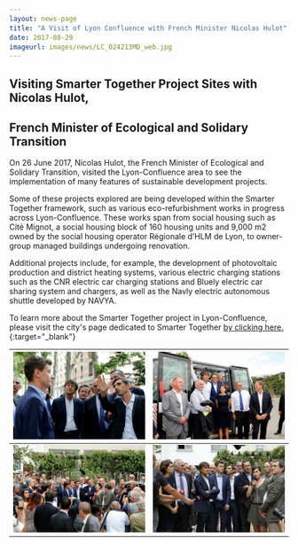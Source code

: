 ```yaml
---
layout: news-page
title: "A Visit of Lyon Confluence with French Minister Nicolas Hulot"
date: 2017-08-29
imageurl: images/news/LC_024213MD_web.jpg
---
```


<div class="multiline">
<h2><span class="ornament-news">Visiting Smarter Together Project Sites with Nicolas Hulot,</span></h2>
<h2><span class="ornament-news">French Minister of Ecological and Solidary Transition</span></h2>
</div>

On 26 June 2017, Nicolas Hulot, the French Minister of Ecological and Solidary Transition, visited the Lyon-Confluence area to see the implementation of many features of sustainable development projects.

Some of these projects explored are being developed within the Smarter Together framework, such as various eco-refurbishment works in progress across Lyon-Confluence. These works span from social housing such as Cité Mignot, a social housing block of 160 housing units and 9,000 m2 owned by the social housing operator Régionale d’HLM de Lyon, to owner-group managed buildings undergoing renovation. 

Additional projects include, for example, the development of photovoltaic production and district heating systems, various electric charging stations such as the CNR electric car charging stations and Bluely electric car sharing system and chargers, as well as the Navly electric autonomous shuttle developed by NAVYA.

To learn more about the Smarter Together project in Lyon-Confluence, please visit the city's page dedicated to Smarter Together [by clicking here.](http://www.lyon-confluence.fr/en/innovating/2016-2020-smarter-together.html){:target="_blank"}

![N Hulot Visit 1.jpg](/images/news/LC_024213MD_web.jpg)             |  ![N Hulot Visit 2.jpg](/images/news/LC_024209MD_web.jpg)
:-------------------------:|:-------------------------:
![N Hulot Visit 3.jpg](/images/news/LC_024214MD_web.jpg)  |  ![N Hulot Visit 4.jpg](/images/news/LC_024185MD_web.jpg)

